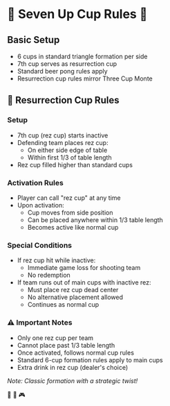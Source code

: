 # 🎯 Seven Up Cup Rules 🎯

## Basic Setup
- 6 cups in standard triangle formation per side
- 7th cup serves as resurrection cup
- Standard beer pong rules apply
- Resurrection cup rules mirror Three Cup Monte

## 🔄 Resurrection Cup Rules

### Setup
- 7th cup (rez cup) starts inactive
- Defending team places rez cup:
  - On either side edge of table
  - Within first 1/3 of table length
- Rez cup filled higher than standard cups

### Activation Rules
- Player can call "rez cup" at any time
- Upon activation:
  - Cup moves from side position
  - Can be placed anywhere within 1/3 table length
  - Becomes active like normal cup

### Special Conditions
- If rez cup hit while inactive:
  - Immediate game loss for shooting team
  - No redemption
- If team runs out of main cups with inactive rez:
  - Must place rez cup dead center
  - No alternative placement allowed
  - Continues as normal cup

### ⚠️ Important Notes
- Only one rez cup per team
- Cannot place past 1/3 table length
- Once activated, follows normal cup rules
- Standard 6-cup formation rules apply to main cups
- Extra drink in rez cup (dealer's choice)

*Note: Classic formation with a strategic twist!* 

🎯 🥤 🎮